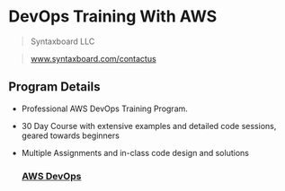 # DevOps Training With AWS
> Syntaxboard LLC

> www.syntaxboard.com/contactus
## Program Details 

* Professional AWS DevOps Training Program.
* 30 Day Course with extensive examples and detailed code sessions, geared towards beginners
* Multiple Assignments and in-class code design and solutions  

  ### [AWS DevOps](https://github.com/syntaxboard/AWS-DevOps-Training/blob/main/AWS-Devops-Training.md)

